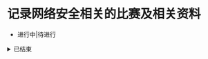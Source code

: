 # 记录网络安全相关的比赛及相关资料

- 进行中|待进行
  

<details>
<summary>已结束</summary>    
  
<details><summary>【2024】DataCon2024大数据安全分析竞赛，**已结束**  赛事：2024.11.13~2024.11.23</summary>  
  
  * [[赛事官网](https://www.datacon.org.cn/datacon2024#details)]  
  - 软件供应链赛道解决方案 [冠军方案](https://mp.weixin.qq.com/s/Z6ApZ0RMRn0xZmqxhB5oKw)    
</details>  

  【2024】生成式人工智能安全大赛（安全攻击、安全检测、对齐防护） [官网](http://galaxy.iie.ac.cn/competitionPassage) **已结束**，赛事 202405~202408
    
【2023】ATEC科技精英大赛2023.网络安全大模型 [[赛道四](https://www.atecup.cn/matchHomeDetails/100001/100004)] **已结束**，赛事：20231206~20240201

【2023】天池.ICDAR2023.阿里安全.挑战赛：篡改文本检测 [[赛道一](https://tianchi.aliyun.com/competition/entrance/532048/introduction)][[赛道二](https://tianchi.aliyun.com/competition/entrance/532052/introduction)]，**已结束**，赛事：20230215~20230331
   
<details><summary>【2022】天池 . 天池 . 阿里云webshell文本检测大赛，**已结束**，初赛：2022.10.24~2022.11.25</summary>  
  
  * [[赛事官网](https://tianchi.aliyun.com/competition/entrance/532035/introduction)]
  *  阿里云webshell文本检测算法赛 [[第8名方案开源code](https://github.com/yemoli/AMWD_2022_WEBSHELL)]
</details>

【2022】DataCon.大数据安全分析竞赛 [[赛事官网](https://datacon.qianxin.com/datacon2022)]，**已结束**，2022.12.01~2022.12.10
      
<details>
    <summary>【2022】DataFountain.Web攻击检测与分类识别，**已结束**， 2022.8.20~2022.11.18</summary>
    
   * [[赛事官网](https://www.datafountain.cn/competitions/596)]
   * web攻击检测分类与识别[[baseline TFIDF+简单特征](https://github.com/XMoyas/competition_baselines/tree/master/competitions/2022ccf_web_attack_detect)]
   * web攻击检测分类与识别[[一等奖方案](https://mp.weixin.qq.com/s/uatRcu2PqfOT_RgwzpCm1g)]
   * web攻击检测分类与识别[[二等奖方案](https://mp.weixin.qq.com/s/AejA41vBqyVDjIswpdiU6Q)]
   * web攻击检测分类与识别[[二等奖方案](https://mp.weixin.qq.com/s/Q4G3muIxGPIcVB99cqJ-1w)]
   * web攻击检测分类与识别[[三等奖方案](https://mp.weixin.qq.com/s/mKefBBSleFBjjbkgOEPdkw)]
   * web攻击检测分类与识别[[三等奖方案](https://mp.weixin.qq.com/s/VFJqup1bcU2g-i8jZT70Bg)]
   * web攻击检测分类与识别[[rank23代码](https://github.com/XFR1998/CCF-BDCI2022-Web-Attack-Detection-and-Classification)]
</details>

<details>
   <summary>【2022】DataFountain.大数据平台安全事件检测与分类识别，**已结束**，2022.8.20~2022.11</summary>
    
   [[赛事官网](https://www.datafountain.cn/competitions/595)]
   * 大数据平台安全事件检测与分类识别赛题[[一等奖方案](https://mp.weixin.qq.com/s/K4rpULSzvxQ49q1ueE30Ww)]
   * 大数据平台安全事件检测与分类识别赛题[[二等奖方案](https://mp.weixin.qq.com/s/TSplLF1t7mG_YJaNMqCxQg)]
   * 大数据平台安全事件检测与分类识别赛题[[二等奖方案](https://mp.weixin.qq.com/s/3-Pf8GcvXTYd7PuV7kfUmw)]
   * 大数据平台安全事件检测与分类识别赛题[[三等奖方案](https://mp.weixin.qq.com/s/MAG1TixW5rE6X6v8ujirfA)]
   * 大数据平台安全事件检测与分类识别赛题[[三等奖方案](https://mp.weixin.qq.com/s/j4cPpNAZElYHWDA-yhGxaA)]
</details>
   
<details>
   <summary>【2022】DataFountain.基于人工智能的漏洞数据分类，**已结束**，2022.8.20~2022.11</summary>
    
  * [[赛事官网](https://www.datafountain.cn/competitions/594)]
  * 基于人工智能的漏洞数据分类[[一等奖方案](https://mp.weixin.qq.com/s/qahwc8w5FWVP7EBvac81jA)]
  * 基于人工智能的漏洞数据分类[[二等奖方案](https://mp.weixin.qq.com/s/1u3vr-Hkeu3vrmZn62HF7w)]
  * 基于人工智能的漏洞数据分类[[三等奖方案](https://mp.weixin.qq.com/s/J5Dx6EFsh5dQwpK7jwRXtA)]
</details>
   
<details>
    <summary>【2022】DataFountain.Linux跨平台二进制函数识别，**已结束**，2022.8.20~2022.11</summary>
  
  * [[赛事官网](https://www.datafountain.cn/competitions/593)]
</details>
